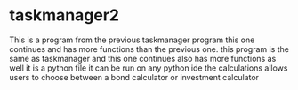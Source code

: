 # taskmanager2
This is a program from the previous taskmanager program this one continues and has more functions than the previous one.
this program is the same as taskmanager and this one continues also has  more functions as well
it is a python file it can be run on any python ide
the calculations allows users to choose between a bond calculator or investment calculator
